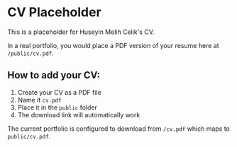 # CV Placeholder

This is a placeholder for Huseyin Melih Celik's CV.

In a real portfolio, you would place a PDF version of your resume here at `/public/cv.pdf`.

## How to add your CV:

1. Create your CV as a PDF file
2. Name it `cv.pdf` 
3. Place it in the `public` folder
4. The download link will automatically work

The current portfolio is configured to download from `/cv.pdf` which maps to `public/cv.pdf`.
